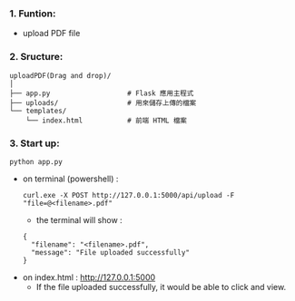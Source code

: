### 1. Funtion:
  - upload PDF file
### 2. Sructure:
```
uploadPDF(Drag and drop)/
│
├── app.py                   # Flask 應用主程式
├── uploads/                 # 用來儲存上傳的檔案
└── templates/
    └── index.html           # 前端 HTML 檔案
```
### 3. Start up:
```
python app.py
```
  - on terminal (powershell) :
    ```
    curl.exe -X POST http://127.0.0.1:5000/api/upload -F "file=@<filename>.pdf"
    ```
    - the terminal will show :
    ```
    {
      "filename": "<filename>.pdf",
      "message": "File uploaded successfully"
    } 
    ```
  - on index.html :  <http://127.0.0.1:5000>
    - If the file uploaded successfully, it would be able to click and view. 
